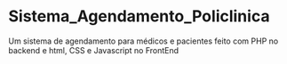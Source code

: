 # Sistema_Agendamento_Policlinica
 Um sistema de agendamento para médicos e pacientes feito com PHP no backend e html, CSS e Javascript no FrontEnd
